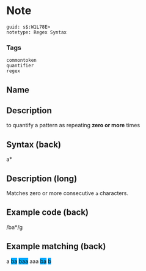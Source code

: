 # Note
```
guid: s$:W1L78E>
notetype: Regex Syntax
```

### Tags
```
commontoken
quantifier
regex
```

## Name


## Description
to quantify a pattern as repeating <b>zero or more</b> times

## Syntax (back)
<div>
  <div>
    a*
  </div>
</div>

## Description (long)
Matches zero or more consecutive `a` characters.

## Example code (back)
/ba*/g

## Example matching (back)
<div>
  a <span style="background-color: rgb(0, 170, 255);">ba</span>
  <span style="background-color: rgb(0, 170, 255);">baa</span> aaa
  <span style="background-color: rgb(0, 170, 255);">ba</span>
  <span style="background-color: rgb(0, 170, 255);">b</span>
</div>
